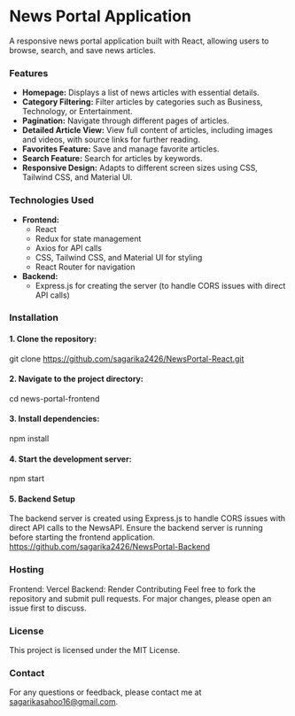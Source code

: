# News Portal Application

A responsive news portal application built with React, allowing users to browse, search, and save news articles.

### Features

- **Homepage:** Displays a list of news articles with essential details.
- **Category Filtering:** Filter articles by categories such as Business, Technology, or Entertainment.
- **Pagination:** Navigate through different pages of articles.
- **Detailed Article View:** View full content of articles, including images and videos, with source links for further reading.
- **Favorites Feature:** Save and manage favorite articles.
- **Search Feature:** Search for articles by keywords.
- **Responsive Design:** Adapts to different screen sizes using CSS, Tailwind CSS, and Material UI.

### Technologies Used

- **Frontend:**
  - React
  - Redux for state management
  - Axios for API calls
  - CSS, Tailwind CSS, and Material UI for styling
  - React Router for navigation
- **Backend:**
  - Express.js for creating the server (to handle CORS issues with direct API calls)

### Installation

#### 1. Clone the repository:
   git clone https://github.com/sagarika2426/NewsPortal-React.git

#### 2. Navigate to the project directory:
cd news-portal-frontend

#### 3. Install dependencies:
npm install

#### 4. Start the development server:
npm start

#### 5. Backend Setup
The backend server is created using Express.js to handle CORS issues with direct API calls to the NewsAPI. Ensure the backend server is running before starting the frontend application.
https://github.com/sagarika2426/NewsPortal-Backend


### Hosting 
Frontend: Vercel
Backend: Render
Contributing
Feel free to fork the repository and submit pull requests. For major changes, please open an issue first to discuss.

### License 
This project is licensed under the MIT License.

### Contact
For any questions or feedback, please contact me at sagarikasahoo16@gmail.com.
